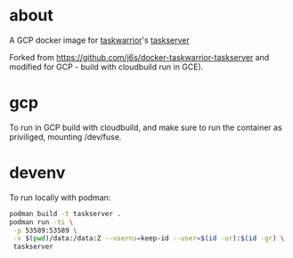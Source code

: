 

# about
A GCP docker image for [taskwarrior](https://github.com/GothenburgBitFactory/taskserver/releases/tag/s1.2.0)'s [taskserver](https://github.com/GothenburgBitFactory/taskserver)

Forked from https://github.com/j6s/docker-taskwarrior-taskserver
and modified for GCP - build with cloudbuild run in GCE).

# gcp
To run in GCP build with cloudbuild, and make sure to run the container as priviliged, mounting /dev/fuse.

# devenv

To run locally with podman:

```bash
podman build -t taskserver .
podman run -ti \
 -p 53589:53589 \
 -v $(pwd)/data:/data:Z --userns=keep-id --user=$(id -ur):$(id -gr) \
 taskserver
```

